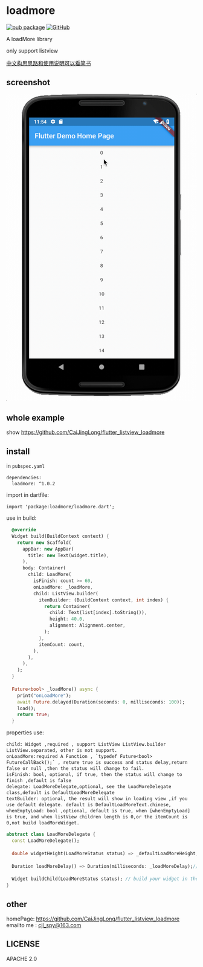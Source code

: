 # loadmore

[![pub package](https://img.shields.io/pub/v/loadmore.svg)](https://pub.dartlang.org/packages/loadmore)
[![GitHub](https://img.shields.io/github/license/OpenFlutter/flutter_listview_loadmore.svg)](https://github.com/OpenFlutter/flutter_listview_loadmore/tree/master/loadmore)

A loadMore library

only support listview

[中文构思思路和使用说明可以看简书](https://www.jianshu.com/p/abfd6f525316)

## screenshot

![img](https://github.com/CaiJingLong/some_asset/blob/master/loadmore1.gif)

## whole example

show https://github.com/CaiJingLong/flutter_listview_loadmore

## install

in `pubspec.yaml`

```
dependencies:
  loadmore: ^1.0.2
```

import in dartfile:

```
import 'package:loadmore/loadmore.dart';
```

use in build:

```dart
  @override
  Widget build(BuildContext context) {
    return new Scaffold(
      appBar: new AppBar(
        title: new Text(widget.title),
      ),
      body: Container(
        child: LoadMore(
          isFinish: count >= 60,
          onLoadMore: _loadMore,
          child: ListView.builder(
            itemBuilder: (BuildContext context, int index) {
              return Container(
                child: Text(list[index].toString()),
                height: 40.0,
                alignment: Alignment.center,
              );
            },
            itemCount: count,
          ),
        ),
      ),
    );
  }

  Future<bool> _loadMore() async {
    print("onLoadMore");
    await Future.delayed(Duration(seconds: 0, milliseconds: 100));
    load();
    return true;
  }
```

properties use:

```
child: Widget ,required , support ListView ListView.builder ListView.separated, other is not support.
onLoadMore:required A Function , `typedef Future<bool> FutureCallBack();` , reture true is success and status delay,return false or null ,then the status will change to fail.
isFinish: bool, optional, if true, then the status will change to finish ,default is false
delegate: LoadMoreDelegate,optional, see the LoadMoreDelegate class,default is DefaultLoadMoreDelegate
textBuilder: optional, the result will show in loading view ,if you use default delegate. default is DefaultLoadMoreText.chinese,
whenEmptyLoad: bool ,optional, default is true, when [whenEmptyLoad] is true, and when listView children length is 0,or the itemCount is 0,not build loadMoreWidget.
```

```dart
abstract class LoadMoreDelegate {
  const LoadMoreDelegate();

  double widgetHeight(LoadMoreStatus status) => _defaultLoadMoreHeight; // the loadMore height. default is 80.0

  Duration loadMoreDelay() => Duration(milliseconds: _loadMoreDelay);// When widget is created, the refresh delay time is triggered.

  Widget buildChild(LoadMoreStatus status); // build your widget in the loadmore widget.
}
```

## other

homePage: https://github.com/CaiJingLong/flutter_listview_loadmore
emailto me : cjl_spy@163.com

## LICENSE

APACHE 2.0
